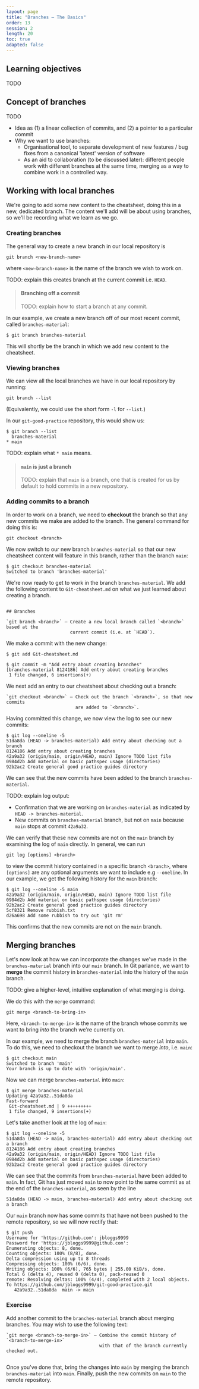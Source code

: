 ```yaml
---
layout: page
title: "Branches – The Basics"
order: 13
session: 2
length: 20
toc: true
adapted: false
---
```


## Learning objectives

TODO


## Concept of branches

TODO
* Idea as (1) a linear collection of commits, and (2) a pointer to a particular
  commit
* Why we want to use branches:
  - Organisational tool, to separate development of new features / bug fixes
    from a canonical 'latest' version of software
  - As an aid to collaboration (to be discussed later): different people work
    with different branches at the same time, merging as a way to combine work
    in a controlled way.


## Working with local branches

We're going to add some new content to the cheatsheet, doing this in a new, dedicated
branch. The content we'll add will be about using branches, so we'll be recording
what we learn as we go.


### Creating branches

The general way to create a new branch in our local repository is

```
git branch <new-branch-name>
```

where `<new-branch-name>` is the name of the branch we wish to work on.

TODO: explain this creates branch at the current commit i.e. `HEAD`.

> #### Branching off a commit
>
> TODO: explain how to start a branch at any commit.


In our example, we create a new branch
off of our most recent commit, called `branches-material`:

```
$ git branch branches-material
```

This will shortly be the branch in which we add new content to the cheatsheet.


### Viewing branches

We can view all the local branches we have in our local repository by running:

```
git branch --list
```

(Equivalently, we could use the short form `-l` for `--list`.)

In our `git-good-practice` repository, this would show us:

```
$ git branch --list
  branches-material
* main
```

TODO: explain what `* main` means.

> #### `main` is just a branch
>
> TODO: explain that `main` is a branch, one that is created for us by default
> to hold commits in a new repository.


### Adding commits to a branch

In order to work on a branch, we need to **checkout** the branch so that any
new commits we make are added to the branch. The general command for doing this
is:

```
git checkout <branch>
```

We now switch to our new branch `branches-material` so that
our new cheatsheet content will feature in this branch, rather than the branch
`main`:

```
$ git checkout branches-material 
Switched to branch 'branches-material'
```

We're now ready to get to work in the branch `branches-material`. We add the
following content to `Git-cheatsheet.md` on what we just learned about creating
a branch.

```

## Branches

`git branch <branch>` — Create a new local branch called `<branch>` based at the
                        current commit (i.e. at `HEAD`).

```

We make a commit with the new change:

```
$ git add Git-cheatsheet.md

$ git commit -m "Add entry about creating branches"
[branches-material 8124186] Add entry about creating branches
 1 file changed, 6 insertions(+)
```

We next add an entry to our cheatsheet about checking out a branch:

```
`git checkout <branch>` — Check out the branch `<branch>`, so that new commits
                          are added to `<branch>`.

```

Having committed this change, we now view the log to see our new commits:

```
$ git log --oneline -5
51da8da (HEAD -> branches-material) Add entry about checking out a branch
8124186 Add entry about creating branches
42a9a32 (origin/main, origin/HEAD, main) Ignore TODO list file
0984d2b Add material on basic pathspec usage (directories)
92b2ac2 Create general good practice guides directory
```

We can see that the new commits have been added to the branch `branches-material`.

TODO: explain log output:
* Confirmation that we are working on `branches-material` as indicated by
  `HEAD -> branches-material`.
* New commits on `branches-material` branch, but not on `main` because `main`
  stops at commit `42a9a32`.

We can verify that these new commits are not on the `main` branch by examining
the log of `main` directly. In general, we can run

```
git log [options] <branch>
```

to view the commit history contained in a specific branch `<branch>`, where
`[options]` are any optional arguments we want to include e.g `--oneline`. In
our example, we get the following history for the `main` branch:

```
$ git log --oneline -5 main
42a9a32 (origin/main, origin/HEAD, main) Ignore TODO list file
0984d2b Add material on basic pathspec usage (directories)
92b2ac2 Create general good practice guides directory
5cf8321 Remove rubbish.txt
d26a698 Add some rubbish to try out 'git rm'
```

This confirms that the new commits are not on the `main` branch.


## Merging branches

Let's now look at how we can incorporate the changes we've made in the
`branches-material` branch into our `main` branch. In Git parlance, we want
to **merge** the commit history in `branches-material` into the history of
the `main` branch.

TODO: give a higher-level, intuitive explanation of what merging is doing.


We do this with the `merge` command:

```
git merge <branch-to-bring-in>
```

Here, `<branch-to-merge-in>` is the name of the branch whose commits we want
to bring _into_ the branch we're currently on.

In our example, we need to merge the branch `branches-material` into `main`.
To do this, we need to checkout the branch we want to merge _into_, i.e.
`main`:

```
$ git checkout main
Switched to branch 'main'
Your branch is up to date with 'origin/main'.
```

Now we can merge `branches-material` into `main`:

```
$ git merge branches-material 
Updating 42a9a32..51da8da
Fast-forward
 Git-cheatsheet.md | 9 +++++++++
 1 file changed, 9 insertions(+)
```

Let's take another look at the log of `main`:

```
$ git log --oneline -5
51da8da (HEAD -> main, branches-material) Add entry about checking out a branch
8124186 Add entry about creating branches
42a9a32 (origin/main, origin/HEAD) Ignore TODO list file
0984d2b Add material on basic pathspec usage (directories)
92b2ac2 Create general good practice guides directory
```

We can see that the commits from `branches-material` have been added to
`main`. In fact, Git has just moved `main` to now point to the same commit
as at the end of the `branches-material`, as seen by the line

```
51da8da (HEAD -> main, branches-material) Add entry about checking out a branch
```

Our `main` branch now has some commits that have not been pushed to the remote
repository, so we will now rectify that:

```
$ git push
Username for 'https://github.com': jbloggs9999
Password for 'https://jbloggs9999@github.com':
Enumerating objects: 8, done.
Counting objects: 100% (8/8), done.
Delta compression using up to 8 threads
Compressing objects: 100% (6/6), done.
Writing objects: 100% (6/6), 765 bytes | 255.00 KiB/s, done.
Total 6 (delta 4), reused 0 (delta 0), pack-reused 0
remote: Resolving deltas: 100% (4/4), completed with 2 local objects.
To https://github.com/jbloggs9999/git-good-practice.git
   42a9a32..51da8da  main -> main
```


### Exercise

Add another commit to the `branches-material` branch about merging branches. 
You may wish to use the following text:

```
`git merge <branch-to-merge-in>` — Combine the commit history of `<branch-to-merge-in>`
                                   with that of the branch currently checked out.
                                   
```

Once you've done that, bring the changes into `main` by merging the branch
`branches-material` into `main`. Finally, push the new commits on `main` to the
remote repository.
